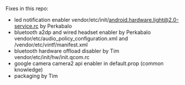 Fixes in this repo:

- led notification enabler vendor/etc/init/android.hardware.light@2.0-service.rc by Perkabalo
- bluetooth a2dp and wired headset enabler by Perkabalo vendor/etc/audio_policy_configuration.xml and /vendor/etc/vintf/manifest.xml
- bluetooth hardware offload disabler by Tim vendor/etc/init/hw/init.qcom.rc
- google camera camera2 api enabler in default.prop (common knowledge)
- packaging by Tim
